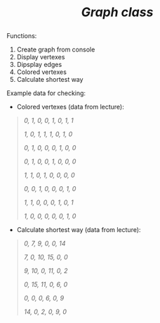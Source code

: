 # **_<p align="center">Graph class</p>_**


Functions:
1. Create graph from console
2. Display vertexes
3. Dipsplay edges
4. Colored vertexes
5. Calculate shortest way

Example data for checking:

- Colored vertexes (data from lecture):

> _0, 1, 0, 0, 1, 0, 1, 1_
> 
> _1, 0, 1, 1, 1, 0, 1, 0_
> 
> _0, 1, 0, 0, 0, 1, 0, 0_
> 
> _0, 1, 0, 0, 1, 0, 0, 0_
> 
> _1, 1, 0, 1, 0, 0, 0, 0_
> 
> _0, 0, 1, 0, 0, 0, 1, 0_
> 
> _1, 1, 0, 0, 0, 1, 0, 1_
> 
> _1, 0, 0, 0, 0, 0, 1, 0_

- Calculate shortest way (data from lecture):

>_0, 7, 9, 0, 0, 14_
>
>_7, 0, 10, 15, 0, 0_
>
>_9, 10, 0, 11, 0, 2_
>
>_0, 15, 11, 0, 6, 0_
>
>_0, 0, 0, 6, 0, 9_
>
>_14, 0, 2, 0, 9, 0_
